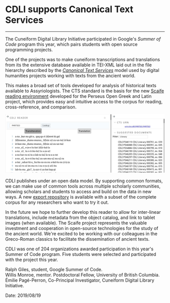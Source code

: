 # CDLI supports Canonical Text Services
---

The Cuneiform Digital Library Initiative participated in Google's
*Summer of Code* program this year, which pairs students with
open source programming projects.

One of the projects was to make cuneiform transcriptions and
translations from its the extensive database available in
TEI-XML laid out in the file hierarchy described by the
[*Canonical Text Services*](https://www.homermultitext.org/hmt-doc/cite/texts/ctsoverview.html) model used by digital humanities
projects working with texts from the ancient world.

This makes a broad set of tools developed for analysis of
historical texts available to Assyriologists.
The CTS standard is the basis for the new [Scaife reading
environment](https://scaife.perseus.org/) developed for the Perseus Open Greek and Latin project,
which provides easy and intuitive access to the corpus
for reading, cross-reference, and comparison.

![Cuneiform text displayed in the Scaife reading environment](Reader_20180915.jpeg "CDLI text in Scaife!")

CDLI publishes under an open data model. By supporting common
formats, we can make use of common tools across multiple scholarly
communities, allowing scholars and students to access and build on
the data in new ways. A new
[export repository](https://github.com/cdli-gh/cdli-cts/)
is available with a subset of the complete corpus for any researchers
who want to try it out.

In the future we hope to further develop this reader to allow for inter-linear translations,
include metadata from the object catalog, and link to tablet images (when available).  The Scaife project
represents the valuable investment and cooperation in open-source technologies for the study of the
ancient world.  We're excited to be working with our colleagues in the Greco-Roman classics to facilitate 
the dissemination of ancient texts.

CDLI was one of 204 organizations awarded participation in this
year's Summer of Code program. Five students were selected and
participated with the project this year.

Ralph Giles, student, Google Summer of Code.  
Willis Monroe, mentor. Postdoctoral Fellow, University of British Columbia.  
Émilie Pagé-Perron, Co-Principal Investigator, Cuneiform Digital Library Initiative.

Date: 
2019/08/19
